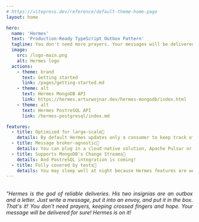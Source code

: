 ```yaml
---
# https://vitepress.dev/reference/default-theme-home-page
layout: home

hero:
  name: 'Hermes'
  text: 'Production-Ready TypeScript Outbox Pattern'
  tagline: You don't need more prayers. Your messages will be delivered for sure!
  image:
    src: /logo-main.png
    alt: Hermes logo
  actions:
    - theme: brand
      text: Getting started
      link: /pages/getting-started.md
    - theme: alt
      text: Hermes MongoDB API
      link: https://hermes.arturwojnar.dev/hermes-mongodb/index.html
    - theme: alt
      text: Hermes PostreSQL API
      link: /hermes-postgresql/index.md

features:
  - title: Optimized for large-scale🚀
    details: By default Hermes updates only a consumer to keep track of last processed event. Also, you can utilize partion keys to scale out your application
  - title: Message broker-agnostic🔌
    details: You can plug in a cloud-native solution, Apache Pulsar or RabbitMQ
  - title: Supports MongoDB's Change Streams🍃
    details: And PostreSQL integration is coming!
  - title: Fully covered by tests📑
    details: You may sleep well at night because Hermes features are well covered by tests
---
```


<br />

<div style="max-width: 600px;  text-align: justify; text-justify: inter-word; margin: 0 auto;">
<i>"Hermes is the god of reliable deliveries. His two insignias are an outbox and a letter. Just write a message, put it into an envoy, and put it in the box. That's it! You don't need prayers, keeping crossed fingers and hope. Your message will be delivered for sure! Hermes is on it!</i>
</div>
